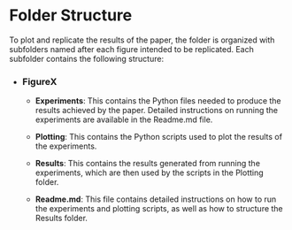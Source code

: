 # Folder Structure

To plot and replicate the results of the paper, the folder is organized with subfolders named after each figure intended to be replicated. Each subfolder contains the following structure:

- <h3>FigureX</h3>

  - **Experiments**: This contains the Python files needed to produce the results achieved by the paper. Detailed instructions on running the experiments are available in the Readme.md file.

  - **Plotting**: This contains the Python scripts used to plot the results of the experiments.

  - **Results**: This contains the results generated from running the experiments, which are then used by the scripts in the Plotting folder.

  - **Readme.md**: This file contains detailed instructions on how to run the experiments and plotting scripts, as well as how to structure the Results folder.
